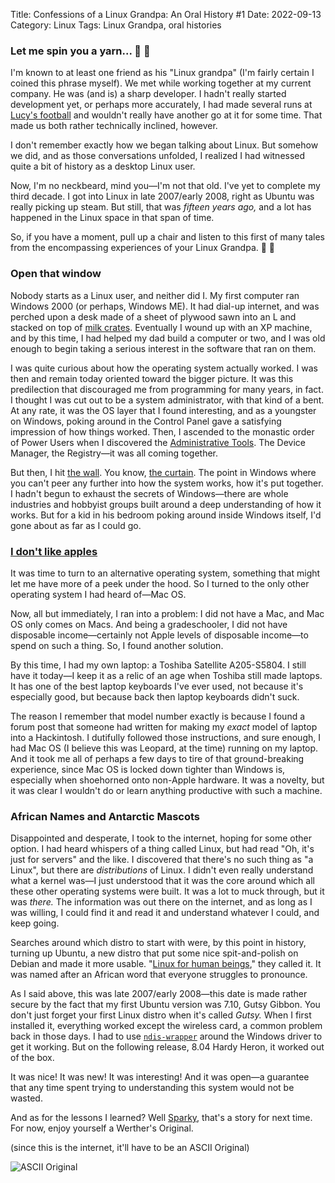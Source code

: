 Title: Confessions of a Linux Grandpa: An Oral History #1
Date: 2022-09-13
Category: Linux
Tags: Linux Grandpa, oral histories

### Let me spin you a yarn... 🧶 👴

I'm known to at least one friend as his "Linux grandpa" (I'm fairly certain I coined this phrase myself). We met while working together at my current company. He was (and is) a sharp developer. I hadn't really started development yet, or perhaps more accurately, I had made several runs at [Lucy's football](https://en.wikipedia.org/wiki/Lucy_Van_Pelt#Annual_football_strips) and wouldn't really have another go at it for some time. That made us both rather technically inclined, however.

I don't remember exactly how we began talking about Linux. But somehow we did, and as those conversations unfolded, I realized I had witnessed quite a bit of history as a desktop Linux user.

Now, I'm no neckbeard, mind you&mdash;I'm not that old. I've yet to complete my third decade. I got into Linux in late 2007/early 2008, right as Ubuntu was really picking up steam. But still, that was *fifteen years ago,* and a lot has happened in the Linux space in that span of time. 

So, if you have a moment, pull up a chair and listen to this first of many tales from the encompassing experiences of your Linux Grandpa. 🐧 👴

### Open that window

Nobody starts as a Linux user, and neither did I. My first computer ran Windows 2000 (or perhaps, Windows ME). It had dial-up internet, and was perched upon a desk made of a sheet of plywood sawn into an L and stacked on top of [milk crates](https://en.wikipedia.org/wiki/Milk_crate). Eventually I wound up with an XP machine, and by this time, I had helped my dad build a computer or two, and I was old enough to begin taking a serious interest in the software that ran on them.

I was quite curious about how the operating system actually worked. I was then and remain today oriented toward the bigger picture. It was this predilection that discouraged me from programming for many years, in fact. I thought I was cut out to be a system administrator, with that kind of a bent. At any rate, it was the OS layer that I found interesting, and as a youngster on Windows, poking around in the Control Panel gave a satisfying impression of how things worked. Then, I ascended to the monastic order of Power Users when I discovered the [Administrative Tools](http://dinesh.azurewebsites.net/hardwareandnetworking/Computer%20Networking%20-%20Lesson%208%20Administration_files/admintools1.gif). The Device Manager, the Registry&mdash;it was all coming together.

But then, I hit [the wall](https://www.youtube.com/watch?v=wKY_Bh53YDE). You know, [the curtain](https://getyarn.io/yarn-clip/ea3fd0e0-d478-47b3-9353-24449ab7a00e). The point in Windows where you can't peer any further into how the system works, how it's put together. I hadn't begun to exhaust the secrets of Windows&mdash;there are whole industries and hobbyist groups built around a deep understanding of how it works. But for a kid in his bedroom poking around inside Windows itself, I'd gone about as far as I could go.

### [I don't like apples](https://www.youtube.com/watch?v=IxJUN6MCnKM)

It was time to turn to an alternative operating system, something that might let me have more of a peek under the hood. So I turned to the only other operating system I had heard of&mdash;Mac OS.

Now, all but immediately, I ran into a problem: I did not have a Mac, and Mac OS only comes on Macs. And being a gradeschooler, I did not have disposable income&mdash;certainly not Apple levels of disposable income&mdash;to spend on such a thing. So, I found another solution.

By this time, I had my own laptop: a Toshiba Satellite A205-S5804. I still have it today&mdash;I keep it as a relic of an age when Toshiba still made laptops. It has one of the best laptop keyboards I've ever used, not because it's especially good, but because back then laptop keyboards didn't suck. 

The reason I remember that model number exactly is because I found a forum post that someone had written for making my *exact* model of laptop into a Hackintosh. I dutifully followed those instructions, and sure enough, I had Mac OS (I believe this was Leopard, at the time) running on my laptop. And it took me all of perhaps a few days to tire of that ground-breaking experience, since Mac OS is locked down tighter than Windows is, especially when shoehorned onto non-Apple hardware. It was a novelty, but it was clear I wouldn't do or learn anything productive with such a machine.

### African Names and Antarctic Mascots

Disappointed and desperate, I took to the internet, hoping for some other option. I had heard whispers of a thing called Linux, but had read "Oh, it's just for servers" and the like. I discovered that there's no such thing as "a Linux", but there are *distributions* of Linux. I didn't even really understand what a kernel was&mdash;I just understood that it was the core around which all these other operating systems were built. It was a lot to muck through, but it was _there._ The information was out there on the internet, and as long as I was willing, I could find it and read it and understand whatever I could, and keep going.

Searches around which distro to start with were, by this point in history, turning up Ubuntu, a new distro that put some nice spit-and-polish on Debian and made it more usable. "[Linux for human beings](https://www.reddit.com/r/Ubuntu/comments/77gcn4/does_ubuntu_still_use_linux_for_human_beings_as/)," they called it. It was named after an African word that everyone struggles to pronounce.

As I said above, this was late 2007/early 2008&mdash;this date is made rather secure by the fact that my first Ubuntu version was 7.10, Gutsy Gibbon. You don't just forget your first Linux distro when it's called *Gutsy.* When I first installed it, everything worked except the wireless card, a common problem back in those days. I had to use [`ndis-wrapper`](https://en.wikipedia.org/wiki/NDISwrapper) around the Windows driver to get it working. But on the following release, 8.04 Hardy Heron, it worked out of the box.

It was nice! It was new! It was interesting! And it was open&mdash;a guarantee that any time spent trying to understanding this system would not be wasted.

And as for the lessons I learned? Well [Sparky](https://en.wikipedia.org/wiki/Sparky), that's a story for next time. For now, enjoy yourself a Werther's Original. 

(since this is the internet, it'll have to be an ASCII Original)

![ASCII Original]({static}/images/asciioriginal.png)
